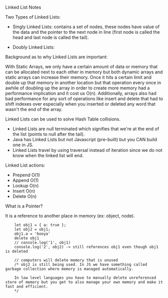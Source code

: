 Linked List Notes

Two Types of Linked Lists:

- Singly Linked Lists: contains a set of nodes, these nodes have value of the data and the pointer to the next node in line (first node is called the head and last node is called the tail).

- Doubly Linked Lists:

Background as to why Linked Lists are important:

With Static Arrays, we only have a certain amount of data or memory that can be allocated next to each other in memory but both dynamic arrays and static arrays can increase their memory.
Once it hits a certain limit and double up that memory in another location but that operation every once in awhile of doubling up the array in order to create more memory had a performance implication and it cost us O(n).
Additionally, arrays also had bad performance for any sort of operations like insert and delete that had to shift indexes over especially when you inserted or deleted any word that wasn't the end of the array.

Linked Lists can be used to solve Hash Table collisions.

- Linked Lists are null terminated which signifies that we're at the end of the list (points to null after the tail).
- Java has Linked Lists but not Javascript (pre-built) but you CAN build one in JS.
- Linked Lists travel by using traversal instead of iteration since we do not know when the linked list will end.

Linked List actions:

- Prepend O(1)
- Append O(1)
- Lookup O(n)
- Insert O(n)
- Delete O(n)

What is a Pointer?

It is a reference to another place in memory (ex: object, node).

        let obj1 = { a: true };
        let obj2 = obj1;
        obj1.a = 'booya'
        delete obj1
        // console.log('1', obj1)
        console.log('2', obj2) -> still references obj1 even though obj1 is deleted

        // computers will delete memory that is unused
        /* obj2 is still being used. In JS we have something called garbage collection where memory is managed automatically.

        In low level languages you have to manually delete unreferenced store of memory but you get to also manage your own memory and make it fast and efficient.
        */

